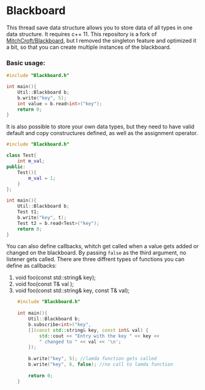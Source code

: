 # Blackboard
This thread save data structure allows you to store data of all types in one data structure.
It requires c++ 11. This repository is a fork of [MitchCroft/Blackboard](https://github.com/MitchCroft/Blackboard),
but I removed the singleton feature and optimized it a bit, so that you can create multiple instances of the blackboard.

### Basic usage:
```cpp
#include "Blackboard.h"

int main(){
    Util::Blackboard b;
    b.write("key", 5);
    int value = b.read<int>("key");
    return 0;
}
```

It is also possible to store your own data types, but they need to have valid default and copy constructures defined, as well as the assignment operator.

```cpp
#include "Blackboard.h"

class Test{
    int m_val;
public:
    Test(){
        m_val = 1;
    }
};

int main(){
    Util::Blackboard b;
    Test t1;
    b.write("key", t);
    Test t2 = b.read<Test>("key");
    return 0;
}
```

You can also define callbacks, whitch get called when a value gets added or changed on the blackboard. By passing `false` as the third argument, no listener gets called. There are three diffrent types of functions you can define as callbacks:

1. void foo(const std::string& key);
2. void foo(const T& val );
3. void foo(const std::string& key, const T& val);

```cpp
    #include "Blackboard.h"
    
    int main(){
        Util::Blackboard b;
        b.subscribe<int>("key",
        [](const std::string& key, const int& val) {
		    std::cout << "Entry with the key " << key <<
		    " changed to " << val << '\n';
	    });
	    
        b.write("key", 5); //lamda function gets called
        b.write("key", 6, false); //no call to lamda function
        
        return 0;
    }
```
